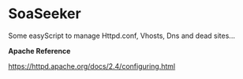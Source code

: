 # SoaSeeker
Some easyScript to manage Httpd.conf, Vhosts, Dns and dead sites...



**Apache Reference**

https://httpd.apache.org/docs/2.4/configuring.html
